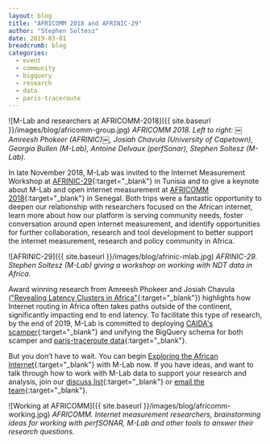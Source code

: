 ```yaml
---
layout: blog
title: "AFRICOMM 2018 and AFRINIC-29"
author: "Stephen Soltesz"
date: 2019-03-01
breadcrumb: blog
categories:
  - event
  - community
  - bigquery
  - research
  - data
  - paris-traceroute
---
```


![M-Lab and researchers at AFRICOMM-2018]({{ site.baseurl }}/images/blog/africomm-group.jpg)
*AFRICOMM 2018. Left to right: ￼Amreesh Phokeer (AFRINIC)￼, Josiah Chavula
(University of Capetown), Georgia Bullen (M-Lab), Antoine Delvaux
(perfSonar), Stephen Soltesz (M-Lab).*

In late November 2018, M-Lab was invited to the Internet Measurement Workshop
at
[AFRINIC-29](https://meeting.afrinic.net/afrinic-29/about/afrinic-29){:target="_blank"}
in Tunisia and to give a keynote about M-Lab and open internet measurement at
[AFRICOMM
2018](http://africommconference2018.eai-conferences.org/){:target="_blank"}
in Senegal. Both trips were a fantastic opportunity to deepen our
relationship with researchers focused on the African internet, learn more
about how our platform is serving community needs, foster conversation around
open internet measurement, and identify opportunities for further
collaboration, research and tool development to better support the internet
measurement, research and policy community in Africa. <!--more-->

![AFRINIC-29]({{ site.baseurl }}/images/blog/afrinic-mlab.jpg)
*AFRINIC-29. Stephen Soltesz (M-Lab) giving a workshop on working with NDT data
in Africa.*

Award winning research from Amreesh Phokeer and Josiah Chavula (["Revealing
Latency Clusters in Africa"][african-latency]{:target="_blank"}) highlights
how Internet routing in Africa often takes paths outside of the continent,
significantly impacting end to end latency. To facilitate this type of
research, by the end of 2019, M-Lab is committed to deploying [CAIDA's
scamper][scamper]{:target="_blank"} and unifying the BigQuery schema for both
scamper and [paris-traceroute data][traceroute]{:target="_blank"}.

But you don’t have to wait. You can begin [Exploring the African
Internet][explore]{:target="_blank"} with M-Lab now. If you have ideas, and
want to talk through how to work with M-Lab data to support your research and
analysis, join our [discuss list][discuss]{:target="_blank"} or [email the
team][support]{:target="_blank"}.

[african-latency]: https://www.afrinic.net/blog/333-revealing-latency-clusters-in-africa
[scamper]: https://www.caida.org/tools/measurement/scamper/
[traceroute]: https://www.measurementlab.net/data/docs/bq/schema/#paris-traceroute---measurement-labbase_tablestraceroute
[explore]: https://www.measurementlab.net/data/docs/analysis/exploring-african-internet/
[discuss]: https://groups.google.com/a/measurementlab.net/forum/#!forum/discuss
[support]: mailto:support@measurementlab.net

![Working at AFRICOMM]({{ site.baseurl }}/images/blog/africomm-working.jpg)
*AFRICOMM. Internet measurement researchers, brainstorming ideas for working
with perfSONAR, M-Lab and other tools to answer their research questions.*
